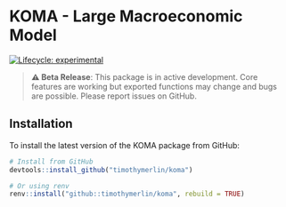 KOMA - Large Macroeconomic Model
================

[![Lifecycle:
experimental](https://img.shields.io/badge/lifecycle-experimental-orange.svg)](https://lifecycle.r-lib.org/articles/stages.html#experimental)

> **⚠️ Beta Release**: This package is in active development. Core
> features are working but exported functions may change and bugs are
> possible. Please report issues on GitHub.

## Installation

To install the latest version of the KOMA package from GitHub:

``` r
# Install from GitHub
devtools::install_github("timothymerlin/koma")

# Or using renv
renv::install("github::timothymerlin/koma", rebuild = TRUE)
```
